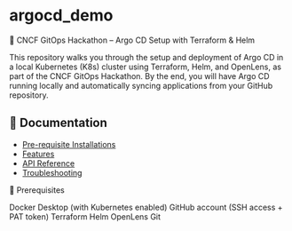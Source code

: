# argocd_demo

🚀 CNCF GitOps Hackathon – Argo CD Setup with Terraform & Helm

This repository walks you through the setup and deployment of Argo CD in a local Kubernetes (K8s) cluster using Terraform, Helm, and OpenLens, as part of the CNCF GitOps Hackathon. By the end, you will have Argo CD running locally and automatically syncing applications from your GitHub repository.

## 📂 Documentation

- [Pre-requisite Installations](./PREREQ_INSTALLATIONS.md)
- [Features](./FEATURES.md)
- [API Reference](./API_REFERENCE.md)
- [Troubleshooting](./TROUBLESHOOTING.md)

🧰 Prerequisites

Docker Desktop (with Kubernetes enabled)
GitHub account (SSH access + PAT token)
Terraform
Helm
OpenLens
Git
